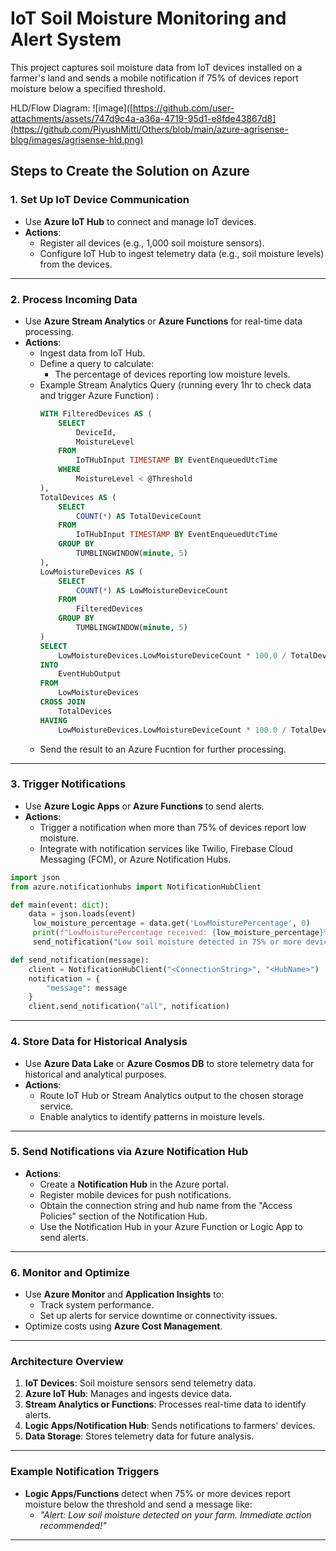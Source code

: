 # IoT Soil Moisture Monitoring and Alert System

This project captures soil moisture data from IoT devices installed on a farmer's land and sends a mobile notification if 75% of devices report moisture below a specified threshold.

HLD/Flow Diagram:
![image]([https://github.com/user-attachments/assets/747d9c4a-a36a-4719-95d1-e8fde43867d8](https://github.com/PiyushMittl/Others/blob/main/azure-agrisense-blog/images/agrisense-hld.png)


## Steps to Create the Solution on Azure

### 1. Set Up IoT Device Communication
- Use **Azure IoT Hub** to connect and manage IoT devices.
- **Actions**:
  - Register all devices (e.g., 1,000 soil moisture sensors).
  - Configure IoT Hub to ingest telemetry data (e.g., soil moisture levels) from the devices.

---

### 2. Process Incoming Data
- Use **Azure Stream Analytics** or **Azure Functions** for real-time data processing.
- **Actions**:
  - Ingest data from IoT Hub.
  - Define a query to calculate:
    - The percentage of devices reporting low moisture levels.
  - Example Stream Analytics Query (running every 1hr to check data and trigger Azure Function) :
    ```sql
    WITH FilteredDevices AS (
        SELECT 
            DeviceId,
            MoistureLevel
        FROM
            IoTHubInput TIMESTAMP BY EventEnqueuedUtcTime
        WHERE
            MoistureLevel < @Threshold
    ),
    TotalDevices AS (
        SELECT
            COUNT(*) AS TotalDeviceCount
        FROM
            IoTHubInput TIMESTAMP BY EventEnqueuedUtcTime
        GROUP BY
            TUMBLINGWINDOW(minute, 5)
    ),
    LowMoistureDevices AS (
        SELECT
            COUNT(*) AS LowMoistureDeviceCount
        FROM
            FilteredDevices
        GROUP BY
            TUMBLINGWINDOW(minute, 5)
    )
    SELECT
        LowMoistureDevices.LowMoistureDeviceCount * 100.0 / TotalDevices.TotalDeviceCount AS LowMoisturePercentage
    INTO
        EventHubOutput
    FROM
        LowMoistureDevices
    CROSS JOIN
        TotalDevices
    HAVING
        LowMoistureDevices.LowMoistureDeviceCount * 100.0 / TotalDevices.TotalDeviceCount > 75

    ```
  - Send the result to an Azure Fucntion for further processing.
---

### 3. Trigger Notifications
- Use **Azure Logic Apps** or **Azure Functions** to send alerts.
- **Actions**:
  - Trigger a notification when more than 75% of devices report low moisture.
  - Integrate with notification services like Twilio, Firebase Cloud Messaging (FCM), or Azure Notification Hubs.

```python
import json
from azure.notificationhubs import NotificationHubClient

def main(event: dict):
    data = json.loads(event)
     low_moisture_percentage = data.get('LowMoisturePercentage', 0)
     print(f"LowMoisturePercentage received: {low_moisture_percentage}%")
     send_notification("Low soil moisture detected in 75% or more devices.")

def send_notification(message):
    client = NotificationHubClient("<ConnectionString>", "<HubName>")
    notification = {
        "message": message
    }
    client.send_notification("all", notification)
```
---

### 4. Store Data for Historical Analysis
- Use **Azure Data Lake** or **Azure Cosmos DB** to store telemetry data for historical and analytical purposes.
- **Actions**:
  - Route IoT Hub or Stream Analytics output to the chosen storage service.
  - Enable analytics to identify patterns in moisture levels.

---

### 5. Send Notifications via Azure Notification Hub
- **Actions**:
  - Create a **Notification Hub** in the Azure portal.
  - Register mobile devices for push notifications.
  - Obtain the connection string and hub name from the "Access Policies" section of the Notification Hub.
  - Use the Notification Hub in your Azure Function or Logic App to send alerts.

---

### 6. Monitor and Optimize
- Use **Azure Monitor** and **Application Insights** to:
  - Track system performance.
  - Set up alerts for service downtime or connectivity issues.
- Optimize costs using **Azure Cost Management**.

---

### Architecture Overview
1. **IoT Devices**: Soil moisture sensors send telemetry data.
2. **Azure IoT Hub**: Manages and ingests device data.
3. **Stream Analytics or Functions**: Processes real-time data to identify alerts.
4. **Logic Apps/Notification Hub**: Sends notifications to farmers' devices.
5. **Data Storage**: Stores telemetry data for future analysis.

---

### Example Notification Triggers
- **Logic Apps/Functions** detect when 75% or more devices report moisture below the threshold and send a message like:
  - *"Alert: Low soil moisture detected on your farm. Immediate action recommended!"*

---



